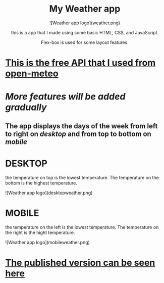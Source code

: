 <div style="text-align: center;">
<h1>My Weather app</h1>
![Weather app logo](weather.png)
<p>this is a app that I made using some basic HTML, CSS, and JavaScript.</p>
<p>Flex-box is used for some layout features.</p>
</div>

# [This is the free API that I used from open-meteo](https://open-meteo.com/)

# **_More features will be added gradually_**

## The app displays the days of the week from left to right on **_desktop_** and from top to bottom on **_mobile_**

# DESKTOP
<p>the temperature on top is the lowest temperature. The temperature on the bottom is the highest temperature.</p>
![Weather app logo](desktopweather.png)

# MOBILE
<p>the temperature on the left is the lowest temperature. The temperature on the right is the hight temperature.</p>
![Weather app logo](mobileweather.png)






# [The published version can be seen here](https://vincinchristmas.github.io/WeatherConditionToday/)
